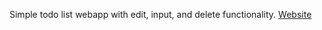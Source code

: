Simple todo list webapp with edit, input, and delete functionality. [Website](https://reactjs-jason-todos.netlify.app/)
